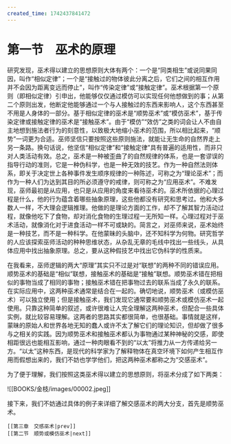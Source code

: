 ```yaml
---
created_time: 1742437841472
---
```

# 第一节　巫术的原理

研究发现，巫术得以建立的思想原则大体有两个：一个是“同类相生”或说同果同因，叫作“相似定律”；一个是“接触过的物体彼此分离之后，它们之间的相互作用并不会因为距离变远而停止”，叫作“传染定律”或“接触定律”。巫术根据第一个原则（即相似定律）引申出，他能够仅仅通过模仿可以实现任何他想做到的事；从第二个原则出发，他断定他能够通过一个与人接触过的东西来影响人，这个东西甚至不用是人身体的一部分。基于相似定律的巫术是“顺势巫术”或“模仿巫术”，基于传染定律或接触定律的巫术是“接触巫术”。由于“模仿”“效仿”之类的词会让人不由自主地想到施法者行为的刻意性，以致极大地缩小巫术的范围，所以相比起来，“顺势”一词更为合适。巫师坚信只要按照这些原则施法，就能让无生命的自然界走上另一条路。换句话说，他坚信“相似定律”和“接触定律”具有普遍的适用性，而非只对人类活动有效。总之，巫术是一种被歪曲了的自然规律的体系，也是一套谬误的指导行动的准则，它是一种伪科学，也是一种无效的技艺。作为一种自然法则体系，即关于决定世上各种事件发生顺序规律的一种陈述，可称之为“理论巫术”；而作为一种人们为达到其目的所必须遵守的戒律，则可称之为“应用巫术”。不难发现，巫师最初是从应用，也只是从应用的角度来看待巫术的。巫术所依据的心理过程是什么，他的行为蕴含着哪些抽象原理，这些他都没有研究和思考过。他和大多数人一样，不大理会逻辑推理。他做的是理论方面的工作，却不了解其智力活动过程，就像他吃下了食物，却对消化食物的生理过程一无所知一样。心理过程对于巫术活动，就像消化对于进食活动一样不可或缺的。简言之，对巫师来说，巫术始终是一种技艺，而不是一种科学。在他蒙昧的头脑中，还不知科学为何物。研究哲学的人应该探索巫师活动的种种思维状态，从杂乱无章的毛线中找出一些线头，从具体应用中找出抽象原理。总之，要从这种假技艺中找出它伪科学的性质来。

在我看来，巫师逻辑的两大“原理”其实只不过是对“联想”的两种不同的错误应用。顺势巫术的基础是“相似”联想，接触巫术的基础是“接触”联想。顺势巫术错在把相似的事物当成了相同的事物；接触巫术错在把事物过去的联系当成了永久的联系。在实际应用中，这两种巫术通常是结合在一起的。确切地说，顺势巫术（或模仿巫术）可以独立使用；但是接触巫术，我们发现它通常要和顺势巫术或模仿巫术一起使用。只靠这种简单的叙述，或许很难让人完全理解这两种巫术，但配合一些具体实例，就比较容易理解。这两者的思路其实都很简单，也很基础。事情就是这样，蒙昧的原始人和世界各地无知的蠢人或许不太了解它们的理论知识，但却做了很多与之相关的实践。因为顺势巫术和接触巫术都认为事物通过某种神秘的交感，即使相距很远也能相互影响，通过一种肉眼看不到的“以太”将推力从一方传递给另一方。“以太”这种东西，是现代的科学家为了解释物体在真空环境下如何产生相互作用而假想出来的，我们不妨也学学他们，把这两种巫术都称之为“交感巫术”。

为了便于理解，我们按照这类巫术得以建立的思想原则，将巫术分成了如下两类：

![[BOOKS/金枝/images/00002.jpeg]]

接下来，我们不妨通过具体的例子来详细了解交感巫术的两大分支，首先是顺势巫术。

```booknav
[[第三章　交感巫术|prev]]
[[第二节　顺势或模仿巫术|next]]
```